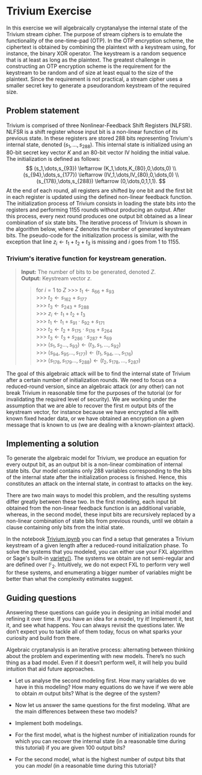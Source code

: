 # Trivium Exercise

In this exercise we will algebraically cryptanalyse the internal state of the Trivium stream cipher. The purpose of stream ciphers is to emulate the functionality of the one-time-pad (OTP). In the OTP encryption scheme, the ciphertext is obtained by combining the plaintext with a keystream using, for instance, the binary XOR operator. The keystream is a random sequence that is at least as long as the plaintext. The greatest challenge in constructing an OTP encryption scheme is the requirement for the keystream to be random and of size at least equal to the size of the plaintext. Since the requirement is not practical, a stream cipher uses a smaller secret key to generate a pseudorandom keystream of the required size.



## Problem statement
Trivium is comprised of three Nonlinear-Feedback Shift Registers (NLFSR). NLFSR is a shift register whose input bit is a non-linear function of its previous state. In these registers are stored 288 bits representing Trivium's internal state, denoted $(s_1,\dots,s_{288})$. This internal state is initialized using an 80-bit secret key vector $K$ and an 80-bit vector IV holding the initial value. The initialization is defined as follows:
$$
    (s_1,\dots,s_{93}) \leftarrow (K_1,\dots,K_{80},0,\dots,0) \\
    (s_{94},\dots,s_{177}) \leftarrow (IV_1,\dots,IV_{80},0,\dots,0) \\
    (s_{178},\dots,s_{288}) \leftarrow (0,\dots,0,1,1,1). 
$$
At the end of each round, all registers are shifted by one bit and the first bit in each register is updated using the defined non-linear feedback function. The initialization process of Trivium consists in loading the state bits into the registers and performing 1155 rounds without producing an output. After this process, every next round produces one output bit obtained as a linear combination of six state bits. The iterative process of Trivium is shown in the algorithm below, where $Z$ denotes the number of generated keystream bits. The pseudo-code for the initialization process is similar, with the exception that line $z_{i} \leftarrow t_{1}+t_{2}+t_{3}$ is missing and $i$ goes from 1 to 1155.

### Trivium's iterative function for keystream generation.
		
> **Input:** The number of bits to be generated, denoted $Z$. \
> **Output:** Keystream vector $z$.
>> for $i=1$ to $Z$
		>>> $t_{1} \leftarrow s_{66}+s_{93}$ \
		>>> $t_{2} \leftarrow s_{162}+s_{177}$ \
		>>> $t_{3} \leftarrow s_{243}+s_{288}$ \
		>>> $z_{i} \leftarrow t_{1}+t_{2}+t_{3}$  \
		>>> $t_{1} \leftarrow t_{1}+s_{91}\cdot s_{92} + s_{171}$ \
		>>> $t_{2} \leftarrow t_{2}+s_{175}\cdot s_{176} + s_{264}$ \
		>>> $t_{3} \leftarrow t_{3}+s_{286}\cdot s_{287} + s_{69}$ \
		>>> $(s_{1},s_{2}\dots,s_{93}) \leftarrow (t_3,s_{1},\dots,s_{92})$ \
		>>> $(s_{94},s_{95}\dots,s_{177}) \leftarrow (t_1,s_{94},\dots,s_{176})$ \
		>>> $(s_{178},s_{179}\dots,s_{288}) \leftarrow (t_2,s_{178},\dots,s_{287})$ 

The goal of this algebraic attack will be to find the internal state of Trivium after a certain number of initialization rounds. We need to focus on a reduced-round version, since an algebraic attack (or any other) can not break Trivium in reasonable time for the purposes of the tutorial (or for invalidating the required level of security). We are working under the assumption that we are able to recover the first $m$ output bits of the keystream vector, for instance because we have encrypted a file with known fixed header data, or we have obtained an encryption on a given message that is known to us (we are dealing with a known-plaintext attack). 

## Implementing a solution
To generate the algebraic model for Trivium, we produce an equation for every output bit, as an output bit is a non-linear combination of internal state bits. Our model contains only 288 variables corresponding to the bits of the internal state after the initialization process is finished.
Hence, this constitutes an attack on the internal state, in contrast to attacks on the key.
 
There are two main ways to model this problem, and the resulting systems differ greatly between these two. In the first modeling, each input bit obtained from the non-linear feedback function is an additional variable, whereas, in the second model, these input bits are recursively replaced by a non-linear combination of state bits from previous rounds, until we obtain a clause containing only bits from the initial state. 

In the notebook [Trivium.ipynb](./Trivium.ipynb) you can find a setup that generates a Trivium keystream of a given length after a reduced-round initialization phase. To solve the systems that you modeled, you can either use your FXL algorithm or Sage's built-in [variety()](https://doc.sagemath.org/html/en/reference/polynomial_rings/sage/rings/polynomial/multi_polynomial_ideal.html#sage.rings.polynomial.multi_polynomial_ideal.MPolynomialIdeal_singular_repr.variety). The systems we obtain are not semi-regular and are defined over $\mathbb{F}_2$. Intuitively, we do not expect FXL to perform very well for these systems, and enumerating a bigger number of variables might be better than what the complexity estimates suggest.

## Guiding questions
Answering these questions can guide you in designing an initial model and refining it over time.
If you have an idea for a model, try it! 
Implement it, test it, and see what happens.
You can always revisit the questions later.
We don’t expect you to tackle all of them today, focus on what sparks your curiosity and build from there.

Algebraic cryptanalysis is an iterative process: alternating between thinking about the problem and experimenting with new models.
There’s no such thing as a bad model. 
Even if it doesn’t perform well, it will help you build intuition that aid future approaches.

- Let us analyse the second modeling first. How many variables do we have in this modeling? How many equations do we have if we were able to obtain $m$ output bits? What is the degree of the system?

- Now let us answer the same questions for the first modeling. What are the main differences between these two models?  

- Implement both modelings.

- For the first model, what is the highest number of initialization rounds for which you can recover the internal state (in a reasonable time during this tutorial) if you are given $100$ output bits?

- For the second model, what is the highest number of output bits that you can *model* (in a reasonable time during this tutorial)?

